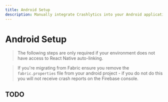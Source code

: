 ```yaml
---
title: Android Setup
description: Manually integrate Crashlytics into your Android application. 
---
```


# Android Setup

> The following steps are only required if your environment does not have access to React Native
auto-linking. 

> If you're migrating from Fabric ensure you remove the `fabric.properties` file from your android project - if you do not do this you will not receive crash reports on the Firebase console.

## TODO
